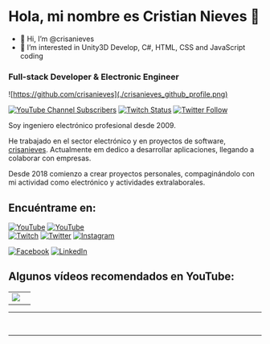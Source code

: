 # Hola, mi nombre es Cristian Nieves 👋

- 👋 Hi, I’m @crisanieves
- 👀 I’m interested in Unity3D Develop, C#, HTML, CSS and JavaScript coding
  
### Full-stack Developer & Electronic Engineer

![https://github.com/crisanieves](./crisanieves_github_profile.png)

[![YouTube Channel Subscribers](https://img.shields.io/youtube/channel/subscribers/UCxPD7bsocoAMq8Dj18kmGyQ?style=social)](https://www.youtube.com/c/TercerAnalisis?sub_confirmation=1)
[![Twitch Status](https://img.shields.io/twitch/status/kexel?style=social)](https://twitch.com/k3xel)
[![Twitter Follow](https://img.shields.io/twitter/follow/escacn?style=social)](https://x.com/escacn)
<!-- [![Discord](https://img.shields.io/discord/729672926432985098?style=social&label=Discord&logo=discord)](https://crisanieves.com/discord) -->
<!-- ![GitHub Followers](https://img.shields.io/github/followers/crisanieves?style=social)
![GitHub Followers](https://img.shields.io/github/stars/crisanieves?style=social) -->

Soy ingeniero electrónico profesional desde 2009.

He trabajado en el sector electrónico y en proyectos de software, [crisanieves](https://linkedin.com/in/cristianieves/). Actualmente em dedico a desarrollar aplicaciones, llegando a colaborar con empresas.

Desde 2018 comienzo a crear proyectos personales, compaginándolo con mi actividad como electrónico y actividades extralaborales.

<!--
> 
> ⭐️ [GitHub star](https://stars.github.com/profiles/crisanieves/) -->

## Encuéntrame en:

[![YouTube](https://img.shields.io/badge/YouTube-shorts_by_crisanieves-FF0000?style=for-the-badge&logo=youtube&logoColor=white&labelColor=101010)](https://youtube.com/TercerAnalisis/shorts)
[![YouTube](https://img.shields.io/badge/YouTube-crisanieves_TV-FF0000?style=for-the-badge&logo=youtube&logoColor=white&labelColor=101010)](https://youtube.com/TercerAnalisis/videos)
<br>
[![Twitch](https://img.shields.io/badge/Twitch-crisanieves-9146FF?style=for-the-badge&logo=twitch&logoColor=white&labelColor=101010)](https://twitch.tv/k3xel)
[![Twitter](https://img.shields.io/badge/Twitter-@escacn-1DA1F2?style=for-the-badge&logo=twitter&logoColor=white&labelColor=101010)](https://twitter.com/escacn)
[![Instagram](https://img.shields.io/badge/Instagram-@mathronica-E4405F?style=for-the-badge&logo=instagram&logoColor=white&labelColor=101010)](https://instagram.com/mathronica)
<!-- [![TikTok](https://img.shields.io/badge/TikTok-@crisanieves-69C9D0?style=for-the-badge&logo=tiktok&logoColor=white&labelColor=101010)](https://tiktok.com/@crist...) -->
[![Facebook](https://img.shields.io/badge/Facebook-@crisanieves-1877F2?style=for-the-badge&logo=facebook&logoColor=white&labelColor=101010)](https://facebook.com/crixtianieves)
[![LinkedIn](https://img.shields.io/badge/LinkedIn-crisanieves-0077B5?style=for-the-badge&logo=linkedin&logoColor=white&labelColor=101010)](https://www.linkedin.com/in/cristianieves)
<!-- [![Discord](https://img.shields.io/badge/Discord-crisanieves-5865F2?style=for-the-badge&logo=discord&logoColor=white&labelColor=101010)](https://escan....com/discord) -->
<!-- [![Web](https://img.shields.io/badge/Web-crisanieves.com-14a1f0?style=for-the-badge&logo=dev.to&logoColor=white&labelColor=101010)](https://crisanieves.com) -->

<!-- # Algunos proyectos de la comunidad

## SQL y bases de datos: Curso gratis

<a href="https://crisanieves.link/sql"><img src="https://raw.githubusercontent.com/crisanieves/hello-sql/main/Images/header.jpg" style="height: 60%; width:60%;"/></a>

[![Curso Git](https://img.shields.io/github/stars/crisanieves/hello-sql?label=Curso%20SQL&style=social)](https://github.com/crisanieves/hello-sql)

## Python desde cero: Curso gratis

<a href="https://crisanieves.link/python"><img src="https://raw.githubusercontent.com/crisanieves/Hello-Python/main/Images/header.jpg" style="height: 60%; width:60%;"/></a>

[![Curso Python](https://img.shields.io/github/stars/crisanieves/hello-python?label=Curso%20Python%20desde%20cero&style=social)](https://github.com/crisanieves/hello-python)

## Un día, un lenguaje: Primeros pasos en 11 lenguajes

<a href="https://crisanieves.link/lenguajes"><img src="https://raw.githubusercontent.com/crisanieves/one-day-one-language/main/Media/header.jpg" style="height: 60%; width:60%;"/></a>

[![Curso Lenguajes](https://img.shields.io/github/stars/crisanieves/one-day-one-language?label=Un%20día,%20un%20lenguaje&style=social)](https://github.com/crisanieves/one-day-one-language)

-->

## Algunos vídeos recomendados en YouTube:


<table style="width:100%">
<tr>
<td>
<a href="https://youtu.be/wGxDfSWC4Ww">
<img src="http://reporteciencianl.com/wp-content/uploads/2022/12/qubits_fabricacion_.jpg">
</a>
</td>
<td>
<a href="">
<img src="">
</a>
</td>
</tr>
</table>

<hr>
<br>
<hr>

<!--

## Contacto y apoyo:

[![Email](https://img.shields.io/badge/braismoure@crisanieves.com-email_personal_(respuesta_lenta)-D14836?style=for-the-badge&logo=gmail&logoColor=white&labelColor=101010)](mailto:crisanieves@gmail.com)
</br>
[![BuyMeACoffee](https://img.shields.io/badge/Buy_Me_A_Coffee-apoya_mi_trabajo-FFDD00?style=for-the-badge&logo=buy-me-a-coffee&logoColor=white&labelColor=101010)](https://www.buymeacoffee.com/crisanieves)

-->
